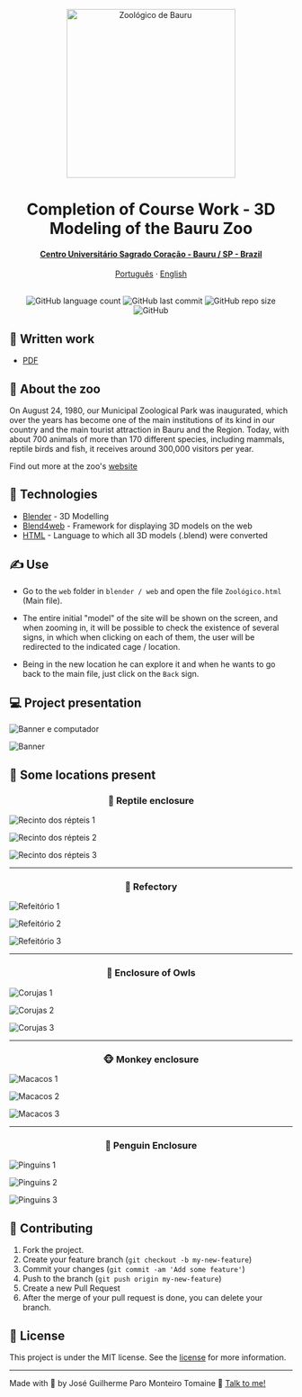 <p align="center">
    <img src="https://www2.bauru.sp.gov.br/arquivos/arquivos_site/sec_meioambiente/unidades_ambientais/zoologico.jpg" alt="Zoológico de Bauru" height="300">
</p>

<h1 align="center">
    Completion of Course Work - 3D Modeling of the Bauru Zoo
</h1>

<div align="center">
    <h4>
        <a href="https://unisagrado.edu.br/">Centro Universitário Sagrado Coração - Bauru / SP - Brazil</a>
    </h4>
</div>

<div align="center">
    <a href="README.md">Português</a>
    ·
    <a href="README-en.md">English</a>
</div>

<br>

<p align="center">
    <img alt="GitHub language count" src="https://img.shields.io/github/languages/count/zehguilherme/tcc-rv-zoo-bauru">
    <img alt="GitHub last commit" src="https://img.shields.io/github/last-commit/zehguilherme/tcc-rv-zoo-bauru">
    <img alt="GitHub repo size" src="https://img.shields.io/github/repo-size/zehguilherme/tcc-rv-zoo-bauru">
    <img alt="GitHub" src="https://img.shields.io/github/license/zehguilherme/tcc-rv-zoo-bauru">
</p>

## 📁 Written work
- [PDF](https://github.com/zehguilherme/tcc-rv-zoo-bauru/blob/master/JOS%C3%89_GUILHERME_PARO_MONTEIRO_TOMAINE_860582.pdf)

## 📌 About the zoo

On August 24, 1980, our Municipal Zoological Park was inaugurated, which over the years has become one of the main institutions of its kind in our country and the main tourist attraction in Bauru and the Region. Today, with about 700 animals of more than 170 different species, including mammals, reptile birds and fish, it receives around 300,000 visitors per year.

Find out more at the zoo's [website](http://zoobauru.com.br/)

## 🚀 Technologies

- [Blender](https://www.blender.org/) - 3D Modelling
- [Blend4web](https://www.blend4web.com/en/) - Framework for displaying 3D models on the web
- [HTML](https://developer.mozilla.org/pt-BR/docs/Web/HTML) - Language to which all 3D models (.blend) were converted

## ✍ Use

- Go to the `web` folder in `blender / web` and open the file `Zoológico.html` (Main file).

- The entire initial "model" of the site will be shown on the screen, and when zooming in, it will be possible to check the existence of several signs, in which when clicking on each of them, the user will be redirected to the indicated cage / location.

- Being in the new location he can explore it and when he wants to go back to the main file, just click on the `Back` sign.

## 💻 Project presentation

![Banner e computador](assets/apresentacao-1.jpg)

![Banner](assets/apresentacao-2.jpg)

## 📍 Some locations present

<h3 align="center">
   🐍 Reptile enclosure
</h3>

![Recinto dos répteis 1](imagens/repteis/repteis_1.png)

![Recinto dos répteis 2](imagens/repteis/Repteis_6.PNG)

![Recinto dos répteis 3](imagens/repteis/Repteis_7.PNG)

---

<h3 align="center">
   🍔 Refectory
</h3>

![Refeitório 1](imagens/refeitorio/Refeitorio_2.PNG)

![Refeitório 2](imagens/refeitorio/Refeitorio_4.PNG)

![Refeitório 3](imagens/refeitorio/Refeitorio_5.PNG)

---

<h3 align="center">
🦉 Enclosure of Owls
</h3>

![Corujas 1](imagens/corujas/Coruja_3.PNG)

![Corujas 2](imagens/corujas/Corujas_4.PNG)

![Corujas 3](imagens/corujas/Corujas_5.PNG)

---

<h3 align="center">
   🐵 Monkey enclosure
</h3>

![Macacos 1](imagens/macacos/Jaula_macacos_2.PNG)

![Macacos 2](imagens/macacos/Jaula_macacos_3.PNG)

![Macacos 3](imagens/macacos/Jaula_macacos_4.PNG)

---

<h3 align="center">
   🐧 Penguin Enclosure
</h3>

![Pinguins 1](imagens/pinguins/Pinguins_3.PNG)

![Pinguins 2](imagens/pinguins/Pinguins_4.PNG)

![Pinguins 3](imagens/pinguins/Pinguins_5.PNG)

## 🤔 Contributing

1. Fork the project.
2. Create your feature branch (`git checkout -b my-new-feature`)
3. Commit your changes (`git commit -am 'Add some feature'`)
4. Push to the branch (`git push origin my-new-feature`)
5. Create a new Pull Request
6. After the merge of your pull request is done, you can delete your branch.

## 📝 License

This project is under the MIT license. See the [license](LICENSE) for more information.

---

Made with 💟 by José Guilherme Paro Monteiro Tomaine 👋 [Talk to me!](https://www.linkedin.com/in/jos%C3%A9-guilherme-paro-monteiro-tomaine/)
